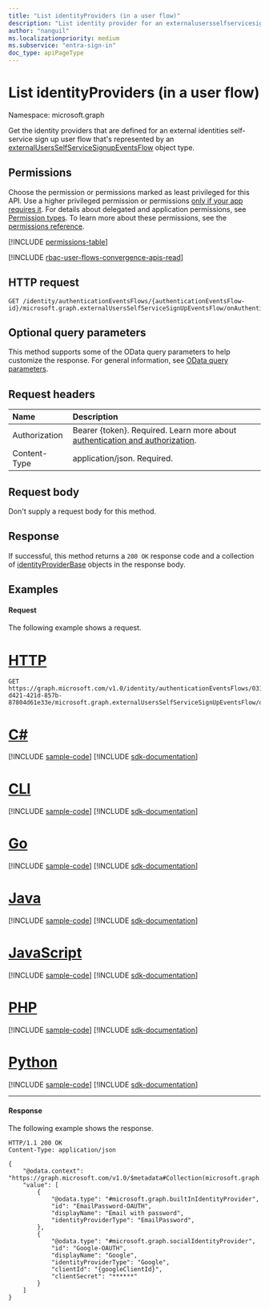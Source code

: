 ```yaml
---
title: "List identityProviders (in a user flow)"
description: "List identity provider for an externalusersselfservicesignupeventsflow."
author: "nanguil"
ms.localizationpriority: medium
ms.subservice: "entra-sign-in"
doc_type: apiPageType
---
```


# List identityProviders (in a user flow)
Namespace: microsoft.graph

Get the identity providers that are defined for an external identities self-service sign up user flow that's represented by an [externalUsersSelfServiceSignupEventsFlow](../resources/externalusersselfservicesignupeventsflow.md) object type.

## Permissions
Choose the permission or permissions marked as least privileged for this API. Use a higher privileged permission or permissions [only if your app requires it](/graph/permissions-overview#best-practices-for-using-microsoft-graph-permissions). For details about delegated and application permissions, see [Permission types](/graph/permissions-overview#permission-types). To learn more about these permissions, see the [permissions reference](/graph/permissions-reference).

<!-- { "blockType": "permissions", "name": "onauthenticationmethodloadstartexternalusersselfservicesignup_list_identityproviders" } -->
[!INCLUDE [permissions-table](../includes/permissions/onauthenticationmethodloadstartexternalusersselfservicesignup-list-identityproviders-permissions.md)]

[!INCLUDE [rbac-user-flows-convergence-apis-read](../includes/rbac-for-apis/rbac-user-flows-convergence-apis-read.md)]

## HTTP request

<!-- {
  "blockType": "ignored"
}
-->
``` http
GET /identity/authenticationEventsFlows/{authenticationEventsFlow-id}/microsoft.graph.externalUsersSelfServiceSignUpEventsFlow/onAuthenticationMethodLoadStart/microsoft.graph.onAuthenticationMethodLoadStartExternalUsersSelfServiceSignUp/identityProviders/
```

## Optional query parameters
This method supports some of the OData query parameters to help customize the response. For general information, see [OData query parameters](/graph/query-parameters).

## Request headers
|Name|Description|
|:---|:---|
|Authorization|Bearer {token}. Required. Learn more about [authentication and authorization](/graph/auth/auth-concepts).|
|Content-Type|application/json. Required.|

## Request body
Don't supply a request body for this method.


## Response

If successful, this method returns a `200 OK` response code and a collection of [identityProviderBase](../resources/identityproviderbase.md) objects in the response body.

## Examples

#### Request
The following example shows a request.
# [HTTP](#tab/http)
<!-- {
  "blockType": "request",
  "name": "list_onAuthenticationMethodLoadStartExternalUsersSelfServiceSignUp_identityProviders"
}
-->
``` http
GET https://graph.microsoft.com/v1.0/identity/authenticationEventsFlows/0313cc37-d421-421d-857b-87804d61e33e/microsoft.graph.externalUsersSelfServiceSignUpEventsFlow/onAuthenticationMethodLoadStart/microsoft.graph.onAuthenticationMethodLoadStartExternalUsersSelfServiceSignUp/identityProviders/
```

# [C#](#tab/csharp)
[!INCLUDE [sample-code](../includes/snippets/csharp/list-onauthenticationmethodloadstartexternalusersselfservicesignup-identityproviders-csharp-snippets.md)]
[!INCLUDE [sdk-documentation](../includes/snippets/snippets-sdk-documentation-link.md)]

# [CLI](#tab/cli)
[!INCLUDE [sample-code](../includes/snippets/cli/list-onauthenticationmethodloadstartexternalusersselfservicesignup-identityproviders-cli-snippets.md)]
[!INCLUDE [sdk-documentation](../includes/snippets/snippets-sdk-documentation-link.md)]

# [Go](#tab/go)
[!INCLUDE [sample-code](../includes/snippets/go/list-onauthenticationmethodloadstartexternalusersselfservicesignup-identityproviders-go-snippets.md)]
[!INCLUDE [sdk-documentation](../includes/snippets/snippets-sdk-documentation-link.md)]

# [Java](#tab/java)
[!INCLUDE [sample-code](../includes/snippets/java/list-onauthenticationmethodloadstartexternalusersselfservicesignup-identityproviders-java-snippets.md)]
[!INCLUDE [sdk-documentation](../includes/snippets/snippets-sdk-documentation-link.md)]

# [JavaScript](#tab/javascript)
[!INCLUDE [sample-code](../includes/snippets/javascript/list-onauthenticationmethodloadstartexternalusersselfservicesignup-identityproviders-javascript-snippets.md)]
[!INCLUDE [sdk-documentation](../includes/snippets/snippets-sdk-documentation-link.md)]

# [PHP](#tab/php)
[!INCLUDE [sample-code](../includes/snippets/php/list-onauthenticationmethodloadstartexternalusersselfservicesignup-identityproviders-php-snippets.md)]
[!INCLUDE [sdk-documentation](../includes/snippets/snippets-sdk-documentation-link.md)]

# [Python](#tab/python)
[!INCLUDE [sample-code](../includes/snippets/python/list-onauthenticationmethodloadstartexternalusersselfservicesignup-identityproviders-python-snippets.md)]
[!INCLUDE [sdk-documentation](../includes/snippets/snippets-sdk-documentation-link.md)]

---

#### Response
The following example shows the response.
<!-- {
  "blockType": "response",
  "truncated": true,
  "@odata.type": "Collection(microsoft.graph.identityProviderBase)"
}
-->
``` http
HTTP/1.1 200 OK
Content-Type: application/json

{
    "@odata.context": "https://graph.microsoft.com/v1.0/$metadata#Collection(microsoft.graph.identityProviderBase)",
    "value": [
        {
            "@odata.type": "#microsoft.graph.builtInIdentityProvider",
            "id": "EmailPassword-OAUTH",
            "displayName": "Email with password",
            "identityProviderType": "EmailPassword",
        },
        {
            "@odata.type": "#microsoft.graph.socialIdentityProvider",
            "id": "Google-OAUTH",
            "displayName": "Google",
            "identityProviderType": "Google",
            "clientId": "{googleClientId}",
            "clientSecret": "******"
        }
    ]
}
```
